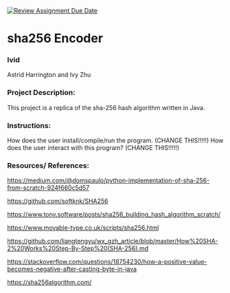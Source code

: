 [![Review Assignment Due Date](https://classroom.github.com/assets/deadline-readme-button-22041afd0340ce965d47ae6ef1cefeee28c7c493a6346c4f15d667ab976d596c.svg)](https://classroom.github.com/a/am3xLbu5)
# sha256 Encoder
 
### Ivid

Astrid Harrington and Ivy Zhu
       
### Project Description:

This project is a replica of the sha-256 hash algorithm written in Java.
  
### Instructions:

How does the user install/compile/run the program. (CHANGE THIS!!!!!)
How does the user interact with this program? (CHANGE THIS!!!!!)

### Resources/ References:

https://medium.com/@domspaulo/python-implementation-of-sha-256-from-scratch-924f660c5d57

https://github.com/softknk/SHA256

https://www.tony.software/posts/sha256_building_hash_algorithm_scratch/

https://www.movable-type.co.uk/scripts/sha256.html

https://github.com/liangtengyu/wx_gzh_article/blob/master/How%20SHA-2%20Works%20Step-By-Step%20(SHA-256).md

https://stackoverflow.com/questions/18754230/how-a-positive-value-becomes-negative-after-casting-byte-in-java

https://sha256algorithm.com/
